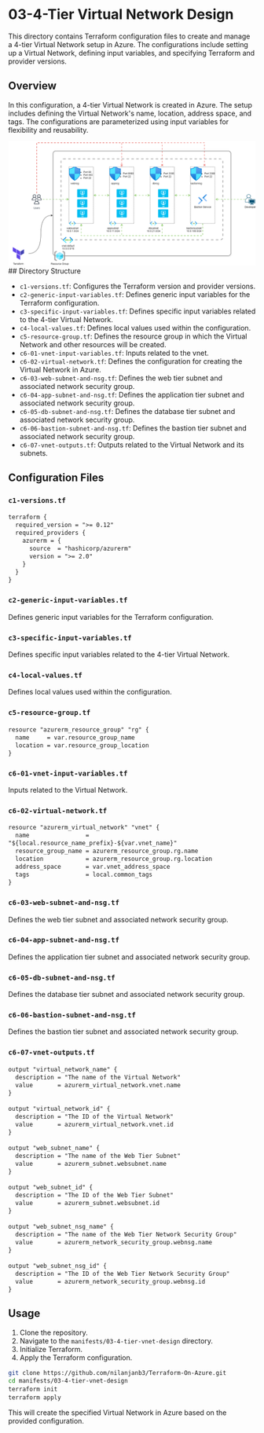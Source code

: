 # 03-4-Tier Virtual Network Design

This directory contains Terraform configuration files to create and manage a 4-tier Virtual Network setup in Azure. The configurations include setting up a Virtual Network, defining input variables, and specifying Terraform and provider versions.

## Overview

In this configuration, a 4-tier Virtual Network is created in Azure. The setup includes defining the Virtual Network's name, location, address space, and tags. The configurations are parameterized using input variables for flexibility and reusability.

<img src="../../diagrams/4-Tier-Vnet.png" />
## Directory Structure

* `c1-versions.tf`: Configures the Terraform version and provider versions.
* `c2-generic-input-variables.tf`: Defines generic input variables for the Terraform configuration.
* `c3-specific-input-variables.tf`: Defines specific input variables related to the 4-tier Virtual Network.
* `c4-local-values.tf`: Defines local values used within the configuration.
* `c5-resource-group.tf`: Defines the resource group in which the Virtual Network and other resources will be created.
* `c6-01-vnet-input-variables.tf`: Inputs related to the vnet.
* `c6-02-virtual-network.tf`: Defines the configuration for creating the Virtual Network in Azure.
* `c6-03-web-subnet-and-nsg.tf`: Defines the web tier subnet and associated network security group.
* `c6-04-app-subnet-and-nsg.tf`: Defines the application tier subnet and associated network security group.
* `c6-05-db-subnet-and-nsg.tf`: Defines the database tier subnet and associated network security group.
* `c6-06-bastion-subnet-and-nsg.tf`: Defines the bastion tier subnet and associated network security group.
* `c6-07-vnet-outputs.tf`: Outputs related to the Virtual Network and its subnets.

## Configuration Files

### `c1-versions.tf`

```hcl
terraform {
  required_version = ">= 0.12"
  required_providers {
    azurerm = {
      source  = "hashicorp/azurerm"
      version = ">= 2.0"
    }
  }
}
```

### `c2-generic-input-variables.tf`

Defines generic input variables for the Terraform configuration.

### `c3-specific-input-variables.tf`

Defines specific input variables related to the 4-tier Virtual Network.

### `c4-local-values.tf`

Defines local values used within the configuration.

### `c5-resource-group.tf`

```hcl
resource "azurerm_resource_group" "rg" {
  name     = var.resource_group_name
  location = var.resource_group_location
}
```

### `c6-01-vnet-input-variables.tf`

Inputs related to the Virtual Network.

### `c6-02-virtual-network.tf`

```hcl
resource "azurerm_virtual_network" "vnet" {
  name                = "${local.resource_name_prefix}-${var.vnet_name}"
  resource_group_name = azurerm_resource_group.rg.name
  location            = azurerm_resource_group.rg.location
  address_space       = var.vnet_address_space
  tags                = local.common_tags
}
```

### `c6-03-web-subnet-and-nsg.tf`

Defines the web tier subnet and associated network security group.

### `c6-04-app-subnet-and-nsg.tf`

Defines the application tier subnet and associated network security group.

### `c6-05-db-subnet-and-nsg.tf`

Defines the database tier subnet and associated network security group.

### `c6-06-bastion-subnet-and-nsg.tf`

Defines the bastion tier subnet and associated network security group.

### `c6-07-vnet-outputs.tf`

```hcl
output "virtual_network_name" {
  description = "The name of the Virtual Network"
  value       = azurerm_virtual_network.vnet.name
}

output "virtual_network_id" {
  description = "The ID of the Virtual Network"
  value       = azurerm_virtual_network.vnet.id
}

output "web_subnet_name" {
  description = "The name of the Web Tier Subnet"
  value       = azurerm_subnet.websubnet.name
}

output "web_subnet_id" {
  description = "The ID of the Web Tier Subnet"
  value       = azurerm_subnet.websubnet.id
}

output "web_subnet_nsg_name" {
  description = "The name of the Web Tier Network Security Group"
  value       = azurerm_network_security_group.webnsg.name
}

output "web_subnet_nsg_id" {
  description = "The ID of the Web Tier Network Security Group"
  value       = azurerm_network_security_group.webnsg.id
}
```

## Usage

1. Clone the repository.
2. Navigate to the `manifests/03-4-tier-vnet-design` directory.
3. Initialize Terraform.
4. Apply the Terraform configuration.

```sh
git clone https://github.com/nilanjanb3/Terraform-On-Azure.git
cd manifests/03-4-tier-vnet-design
terraform init
terraform apply
```

This will create the specified Virtual Network in Azure based on the provided configuration.